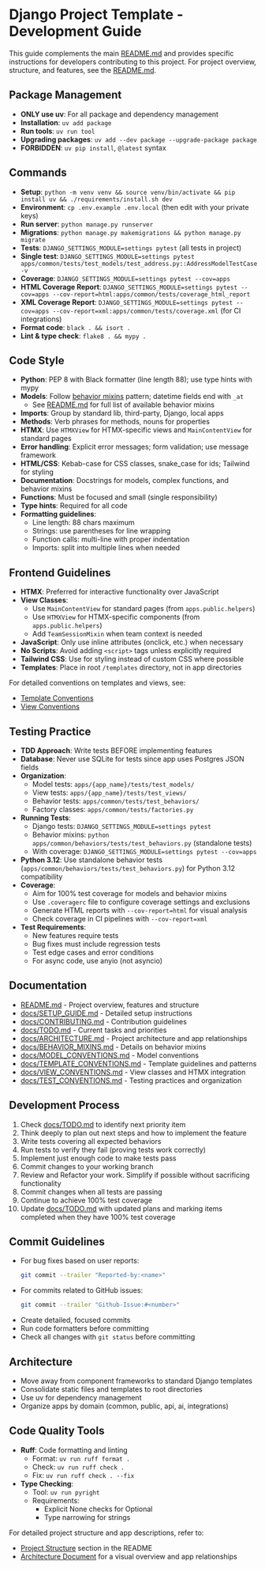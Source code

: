 # Django Project Template - Development Guide

This guide complements the main [README.md](/README.md) and provides specific instructions for developers contributing to this project. For project overview, structure, and features, see the [README.md](/README.md).

## Package Management
- **ONLY use uv**: For all package and dependency management
- **Installation**: `uv add package`
- **Run tools**: `uv run tool`
- **Upgrading packages**: `uv add --dev package --upgrade-package package`
- **FORBIDDEN**: `uv pip install`, `@latest` syntax

## Commands
- **Setup**: `python -m venv venv && source venv/bin/activate && pip install uv && ./requirements/install.sh dev`
- **Environment**: `cp .env.example .env.local` (then edit with your private keys)
- **Run server**: `python manage.py runserver`
- **Migrations**: `python manage.py makemigrations && python manage.py migrate`
- **Tests**: `DJANGO_SETTINGS_MODULE=settings pytest` (all tests in project)
- **Single test**: `DJANGO_SETTINGS_MODULE=settings pytest apps/common/tests/test_models/test_address.py::AddressModelTestCase -v`
- **Coverage**: `DJANGO_SETTINGS_MODULE=settings pytest --cov=apps`
- **HTML Coverage Report**: `DJANGO_SETTINGS_MODULE=settings pytest --cov=apps --cov-report=html:apps/common/tests/coverage_html_report`
- **XML Coverage Report**: `DJANGO_SETTINGS_MODULE=settings pytest --cov=apps --cov-report=xml:apps/common/tests/coverage.xml` (for CI integrations)
- **Format code**: `black . && isort .`
- **Lint & type check**: `flake8 . && mypy .`

## Code Style
- **Python**: PEP 8 with Black formatter (line length 88); use type hints with mypy
- **Models**: Follow [behavior mixins](/docs/MODEL_CONVENTIONS.md) pattern; datetime fields end with `_at`
  - See [README.md](/README.md#behavior-mixins) for full list of available behavior mixins
- **Imports**: Group by standard lib, third-party, Django, local apps
- **Methods**: Verb phrases for methods, nouns for properties
- **HTMX**: Use `HTMXView` for HTMX-specific views and `MainContentView` for standard pages
- **Error handling**: Explicit error messages; form validation; use message framework
- **HTML/CSS**: Kebab-case for CSS classes, snake_case for ids; Tailwind for styling
- **Documentation**: Docstrings for models, complex functions, and behavior mixins
- **Functions**: Must be focused and small (single responsibility)
- **Type hints**: Required for all code
- **Formatting guidelines**:
  - Line length: 88 chars maximum
  - Strings: use parentheses for line wrapping
  - Function calls: multi-line with proper indentation
  - Imports: split into multiple lines when needed

## Frontend Guidelines
- **HTMX**: Preferred for interactive functionality over JavaScript
- **View Classes**:
  - Use `MainContentView` for standard pages (from `apps.public.helpers`)
  - Use `HTMXView` for HTMX-specific components (from `apps.public.helpers`)
  - Add `TeamSessionMixin` when team context is needed
- **JavaScript**: Only use inline attributes (onclick, etc.) when necessary
- **No Scripts**: Avoid adding `<script>` tags unless explicitly required
- **Tailwind CSS**: Use for styling instead of custom CSS where possible
- **Templates**: Place in root `/templates` directory, not in app directories

For detailed conventions on templates and views, see:
- [Template Conventions](/docs/TEMPLATE_CONVENTIONS.md)
- [View Conventions](/docs/VIEW_CONVENTIONS.md)

## Testing Practice
- **TDD Approach**: Write tests BEFORE implementing features
- **Database**: Never use SQLite for tests since app uses Postgres JSON fields
- **Organization**:
  - Model tests: `apps/{app_name}/tests/test_models/`
  - View tests: `apps/{app_name}/tests/test_views/`
  - Behavior tests: `apps/common/tests/test_behaviors/`
  - Factory classes: `apps/common/tests/factories.py`
- **Running Tests**:
  - Django tests: `DJANGO_SETTINGS_MODULE=settings pytest`
  - Behavior mixins: `python apps/common/behaviors/tests/test_behaviors.py` (standalone tests)
  - With coverage: `DJANGO_SETTINGS_MODULE=settings pytest --cov=apps`
- **Python 3.12**: Use standalone behavior tests (`apps/common/behaviors/tests/test_behaviors.py`) for Python 3.12 compatibility
- **Coverage**: 
  - Aim for 100% test coverage for models and behavior mixins
  - Use `.coveragerc` file to configure coverage settings and exclusions
  - Generate HTML reports with `--cov-report=html` for visual analysis
  - Check coverage in CI pipelines with `--cov-report=xml`
- **Test Requirements**:
  - New features require tests
  - Bug fixes must include regression tests
  - Test edge cases and error conditions
  - For async code, use anyio (not asyncio)

## Documentation
- [README.md](/README.md) - Project overview, features and structure
- [docs/SETUP_GUIDE.md](/docs/SETUP_GUIDE.md) - Detailed setup instructions
- [docs/CONTRIBUTING.md](/docs/CONTRIBUTING.md) - Contribution guidelines
- [docs/TODO.md](/docs/TODO.md) - Current tasks and priorities
- [docs/ARCHITECTURE.md](/docs/ARCHITECTURE.md) - Project architecture and app relationships
- [docs/BEHAVIOR_MIXINS.md](/docs/BEHAVIOR_MIXINS.md) - Details on behavior mixins
- [docs/MODEL_CONVENTIONS.md](/docs/MODEL_CONVENTIONS.md) - Model conventions
- [docs/TEMPLATE_CONVENTIONS.md](/docs/TEMPLATE_CONVENTIONS.md) - Template guidelines and patterns
- [docs/VIEW_CONVENTIONS.md](/docs/VIEW_CONVENTIONS.md) - View classes and HTMX integration
- [docs/TEST_CONVENTIONS.md](/docs/TEST_CONVENTIONS.md) - Testing practices and organization

## Development Process
1. Check [docs/TODO.md](/docs/TODO.md) to identify next priority item
2. Think deeply to plan out next steps and how to implement the feature
3. Write tests covering all expected behaviors
4. Run tests to verify they fail (proving tests work correctly)
5. Implement just enough code to make tests pass
6. Commit changes to your working branch
7. Review and Refactor your work. Simplify if possible without sacrificing functionality
8. Commit changes when all tests are passing
9. Continue to achieve 100% test coverage
10. Update [docs/TODO.md](/docs/TODO.md) with updated plans and marking items completed when they have 100% test coverage

## Commit Guidelines
- For bug fixes based on user reports:
  ```bash
  git commit --trailer "Reported-by:<name>"
  ```
- For commits related to GitHub issues:
  ```bash
  git commit --trailer "Github-Issue:#<number>"
  ```
- Create detailed, focused commits
- Run code formatters before committing
- Check all changes with `git status` before committing

## Architecture
- Move away from component frameworks to standard Django templates
- Consolidate static files and templates to root directories
- Use uv for dependency management
- Organize apps by domain (common, public, api, ai, integrations)

## Code Quality Tools
- **Ruff**: Code formatting and linting
  - Format: `uv run ruff format .`
  - Check: `uv run ruff check .`
  - Fix: `uv run ruff check . --fix`
- **Type Checking**:
  - Tool: `uv run pyright`
  - Requirements:
    - Explicit None checks for Optional
    - Type narrowing for strings

For detailed project structure and app descriptions, refer to:
- [Project Structure](/README.md#project-structure) section in the README
- [Architecture Document](/docs/ARCHITECTURE.md) for a visual overview and app relationships